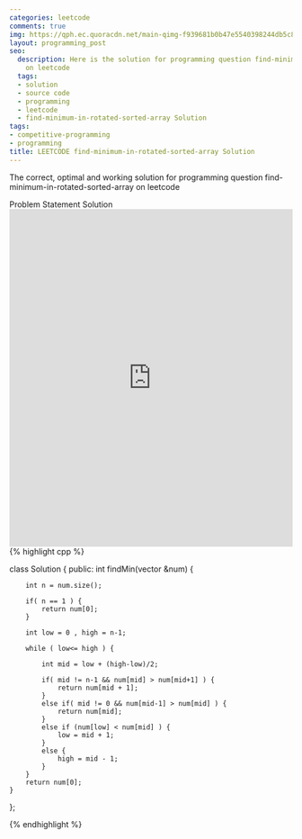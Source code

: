 ```yaml
---
categories: leetcode
comments: true
img: https://qph.ec.quoracdn.net/main-qimg-f939681b0b47e5540398244db5c8966f?convert_to_webp=true
layout: programming_post
seo:
  description: Here is the solution for programming question find-minimum-in-rotated-sorted-array
    on leetcode
  tags:
  - solution
  - source code
  - programming
  - leetcode
  - find-minimum-in-rotated-sorted-array Solution
tags:
- competitive-programming
- programming
title: LEETCODE find-minimum-in-rotated-sorted-array Solution
---
```

The correct, optimal and working solution for programming question find-minimum-in-rotated-sorted-array on leetcode

<div class="ui secondary pointing large menu">
  <a class="grey item" data-tab="problem-statement">
    Problem Statement
  </a>
  <a class="active item grey" data-tab="solution">
    Solution
  </a>
</div>
<div class="ui bottom attached tab" data-tab="problem-statement">
    <iframe src="https://leetcode.com/problems/find-minimum-in-rotated-sorted-array/" width="100%" height="600px" style="overflow: scroll; border: none;"></iframe>
</div>
<div class="ui bottom attached active tab" data-tab="solution">
{% highlight cpp %}

class Solution {
public:
    int findMin(vector<int> &num) {
        
        int n = num.size();
        
        if( n == 1 ) {
            return num[0];
        }
        
        int low = 0 , high = n-1;
        
        while ( low<= high ) {
            
            int mid = low + (high-low)/2;
            
            if( mid != n-1 && num[mid] > num[mid+1] ) {
                return num[mid + 1];
            }
            else if( mid != 0 && num[mid-1] > num[mid] ) {
                return num[mid];
            }
            else if (num[low] < num[mid] ) {
                low = mid + 1;
            }
            else {
                high = mid - 1;
            }
        }
        return num[0];
    }
};

{% endhighlight %}
</div>
